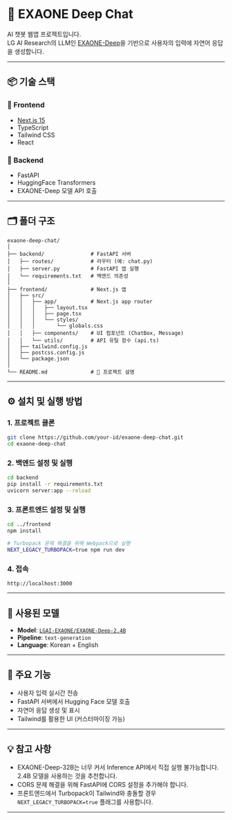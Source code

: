# 🧠 EXAONE Deep Chat

AI 챗봇 웹앱 프로젝트입니다.  
LG AI Research의 LLM인 [EXAONE-Deep](https://huggingface.co/collections/LGAI-EXAONE/exaone-deep-67d119918816ec6efa79a4aa)을 기반으로 사용자의 입력에 자연어 응답을 생성합니다.

---

## 📦 기술 스택

### 🧩 Frontend
- [Next.js 15](https://nextjs.org/)
- TypeScript
- Tailwind CSS
- React

### 🚀 Backend
- FastAPI
- HuggingFace Transformers
- EXAONE-Deep 모델 API 호출

---

## 🗂️ 폴더 구조

```
exaone-deep-chat/
│
├── backend/               # FastAPI 서버
│   ├── routes/            # 라우터 (예: chat.py)
│   ├── server.py          # FastAPI 앱 실행
│   └── requirements.txt   # 백엔드 의존성
│
├── frontend/              # Next.js 앱
│   ├── src/
│   │   ├── app/           # Next.js app router
│   │   │   ├── layout.tsx
│   │   │   ├── page.tsx
│   │   │   └── styles/
│   │   │       └── globals.css
│   │   ├── components/    # UI 컴포넌트 (ChatBox, Message)
│   │   └── utils/         # API 유틸 함수 (api.ts)
│   ├── tailwind.config.js
│   ├── postcss.config.js
│   └── package.json
│
└── README.md              # 📘 프로젝트 설명
```

---

## ⚙️ 설치 및 실행 방법

### 1. 프로젝트 클론
```bash
git clone https://github.com/your-id/exaone-deep-chat.git
cd exaone-deep-chat
```

### 2. 백엔드 설정 및 실행
```bash
cd backend
pip install -r requirements.txt
uvicorn server:app --reload
```

### 3. 프론트엔드 설정 및 실행
```bash
cd ../frontend
npm install

# Turbopack 문제 해결을 위해 Webpack으로 실행
NEXT_LEGACY_TURBOPACK=true npm run dev
```

### 4. 접속
```
http://localhost:3000
```

---

## 🤖 사용된 모델

- **Model**: [`LGAI-EXAONE/EXAONE-Deep-2.4B`](https://huggingface.co/LGAI-EXAONE/EXAONE-Deep-2.4B)
- **Pipeline**: `text-generation`
- **Language**: Korean + English

---

## 📝 주요 기능

- 사용자 입력 실시간 전송
- FastAPI 서버에서 Hugging Face 모델 호출
- 자연어 응답 생성 및 표시
- Tailwind를 활용한 UI (커스터마이징 가능)

---

## 💡 참고 사항

- EXAONE-Deep-32B는 너무 커서 Inference API에서 직접 실행 불가능합니다. 2.4B 모델을 사용하는 것을 추천합니다.
- CORS 문제 해결을 위해 FastAPI에 CORS 설정을 추가해야 합니다.
- 프론트엔드에서 Turbopack이 Tailwind와 충돌할 경우 `NEXT_LEGACY_TURBOPACK=true` 플래그를 사용합니다.

---
